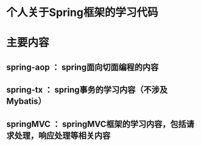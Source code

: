# 个人关于Spring框架的学习代码

# 主要内容
## spring-aop ： spring面向切面编程的内容
## spring-tx ： spring事务的学习内容（不涉及Mybatis）
## springMVC ： springMVC框架的学习内容，包括请求处理，响应处理等相关内容
